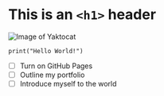 # This is an `<h1>` header

![Image of Yaktocat](https://octodex.github.com/images/yaktocat.png)

```
print("Hello World!")
```

- [ ] Turn on GitHub Pages
- [ ] Outline my portfolio
- [ ] Introduce myself to the world
